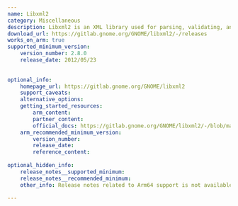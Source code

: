 ```yaml
---
name: Libxml2
category: Miscellaneous
description: Libxml2 is an XML library used for parsing, validating, and manipulating XML documents efficiently in various software applications.
download_url: https://gitlab.gnome.org/GNOME/libxml2/-/releases
works_on_arm: true
supported_minimum_version:
    version_number: 2.8.0
    release_date: 2012/05/23
 
 
optional_info:
    homepage_url: https://gitlab.gnome.org/GNOME/libxml2
    support_caveats:
    alternative_options:
    getting_started_resources:
        arm_content:
        partner_content:
        official_docs: https://gitlab.gnome.org/GNOME/libxml2/-/blob/master/README.md?ref_type=heads
    arm_recommended_minimum_version:
        version_number:
        release_date:
        reference_content:
 
optional_hidden_info:
    release_notes__supported_minimum: 
    release_notes__recommended_minimum:
    other_info: Release notes related to Arm64 support is not available, but version 2.8.0 of libxml2 is getting installed successfully in Arm64/Linux machine.
 
---
```

